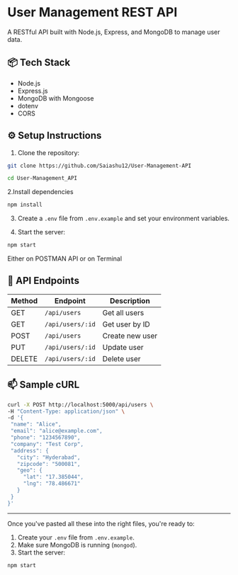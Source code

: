 # User Management REST API

A RESTful API built with Node.js, Express, and MongoDB to manage user data.

## 📦 Tech Stack

- Node.js
- Express.js
- MongoDB with Mongoose
- dotenv
- CORS

## ⚙️ Setup Instructions

1. Clone the repository:

```bash
git clone https://github.com/Saiashu12/User-Management-API

cd User-Management_API
```
2.Install dependencies

```bash
npm install
```

3. Create a `.env` file from `.env.example` and set your environment variables.

4. Start the server:

```bash
npm start
```
Either on POSTMAN API or on Terminal


## 🔗 API Endpoints

| Method | Endpoint         | Description         |
|--------|------------------|---------------------|
| GET    | `/api/users`     | Get all users       |
| GET    | `/api/users/:id` | Get user by ID      |
| POST   | `/api/users`     | Create new user     |
| PUT    | `/api/users/:id` | Update user         |
| DELETE | `/api/users/:id` | Delete user         |

## 📫 Sample cURL

```bash
curl -X POST http://localhost:5000/api/users \
-H "Content-Type: application/json" \
-d '{
 "name": "Alice",
 "email": "alice@example.com",
 "phone": "1234567890",
 "company": "Test Corp",
 "address": {
   "city": "Hyderabad",
   "zipcode": "500081",
   "geo": {
     "lat": "17.385044",
     "lng": "78.486671"
   }
 }
}'
```


---

Once you've pasted all these into the right files, you're ready to:

1. Create your `.env` file from `.env.example`.
2. Make sure MongoDB is running (`mongod`).
3. Start the server:

```bash
npm start
```
